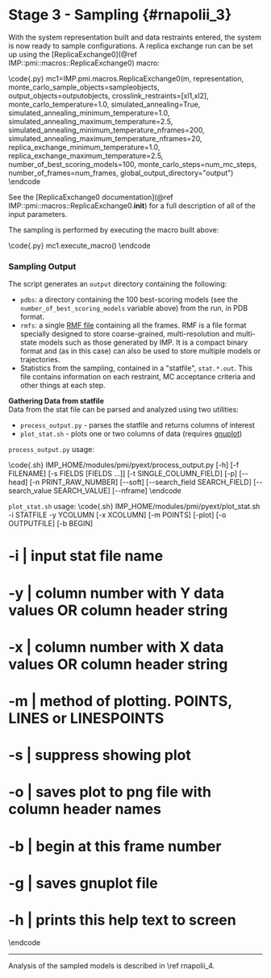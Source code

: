Stage 3 - Sampling {#rnapolii_3}
==================

With the system representation built and data restraints entered, the system is now ready to sample configurations.  A replica exchange run can be set up using the [ReplicaExchange0](@ref IMP::pmi::macros::ReplicaExchange0) macro:

\code{.py}
mc1=IMP.pmi.macros.ReplicaExchange0(m,
                                    representation,
                                    monte_carlo_sample_objects=sampleobjects,
                                    output_objects=outputobjects,
                                    crosslink_restraints=[xl1,xl2],
                                    monte_carlo_temperature=1.0,
                                    simulated_annealing=True,
                                    simulated_annealing_minimum_temperature=1.0,
                                    simulated_annealing_maximum_temperature=2.5,
                                    simulated_annealing_minimum_temperature_nframes=200,
                                    simulated_annealing_maximum_temperature_nframes=20,
                                    replica_exchange_minimum_temperature=1.0,
                                    replica_exchange_maximum_temperature=2.5,
                                    number_of_best_scoring_models=100,
                                    monte_carlo_steps=num_mc_steps,
                                    number_of_frames=num_frames,
                                    global_output_directory="output")
\endcode

See the [ReplicaExchange0 documentation](@ref IMP::pmi::macros::ReplicaExchange0.__init__)
for a full description of all of the input parameters.

The sampling is performed by executing the macro built above:

\code{.py}
mc1.execute_macro()
\endcode

### Sampling Output

The script generates an `output` directory containing the following:
* `pdbs`: a directory containing the 100 best-scoring models (see the `number_of_best_scoring_models` variable above) from the run, in PDB format.
* `rmfs`: a single [RMF file](http://integrativemodeling.org/rmf/) containing all the frames. RMF is a file format specially designed to store coarse-grained, multi-resolution and multi-state models such as those generated by IMP. It is a compact binary format and (as in this case) can also be used to store multiple models or trajectories.
* Statistics from the sampling, contained in a "statfile", `stat.*.out`.  This file contains information on each restraint, MC acceptance criteria and other things at each step. 

**Gathering Data from statfile**  
Data from the stat file can be parsed and analyzed using two utilities: 
* `process_output.py` - parses the statfile and returns columns of interest
* `plot_stat.sh` - plots one or two columns of data (requires [gnuplot](http://www.gnuplot.info/download.html)) 

`process_output.py` usage:

\code{.sh}
IMP_HOME/modules/pmi/pyext/process_output.py [-h] [-f FILENAME] [-s FIELDS [FIELDS ...]]
                                             [-t SINGLE_COLUMN_FIELD] [-p] [--head]
                                             [-n PRINT_RAW_NUMBER] [--soft]
                                             [--search_field SEARCH_FIELD]
                                             [--search_value SEARCH_VALUE] [--nframe]
\endcode

`plot_stat.sh` usage: 
\code{.sh}
IMP_HOME/modules/pmi/pyext/plot_stat.sh -i STATFILE -y YCOLUMN [-x XCOLUMN] [-m POINTS] [-plot] [-o OUTPUTFILE] [-b BEGIN]
#
# -i | input stat file name 
# -y | column number with Y data values OR column header string 
# -x | column number with X data values OR column header string 
# -m | method of plotting. POINTS, LINES or LINESPOINTS 
# -s | suppress showing plot 
# -o | saves plot to png file with column header names 
# -b | begin at this frame number 
# -g | saves gnuplot file 
# -h | prints this help text to screen 
\endcode

---

Analysis of the sampled models is described in \ref rnapolii_4.
